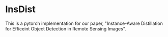# InsDist
This is a pytorch implementation for our paper, "Instance-Aware Distillation for Efficeint Object Detection in Remote Sensing Images". 
